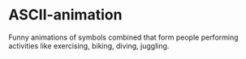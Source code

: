 # ASCII-animation
Funny animations of symbols combined that form people performing activities like exercising, biking, diving, juggling.
